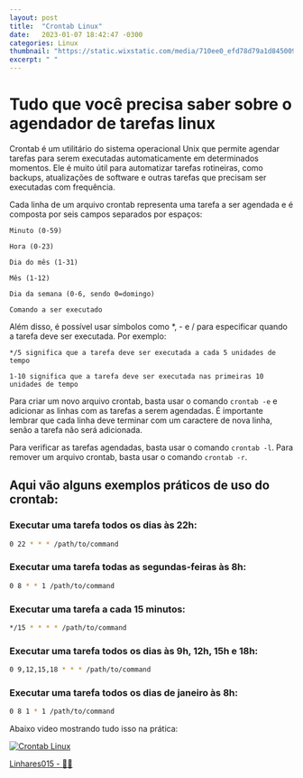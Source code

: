 ```yaml
---
layout: post
title:  "Crontab Linux"
date:   2023-01-07 18:42:47 -0300
categories: Linux
thumbnail: "https://static.wixstatic.com/media/710ee0_efd78d79a1d845009117111f68574344~mv2.jpg/v1/fill/w_1524,h_1016,al_c,q_90/710ee0_efd78d79a1d845009117111f68574344~mv2.webp"
excerpt: " "
---
```


# Tudo que você precisa saber sobre o agendador de tarefas linux

Crontab é um utilitário do sistema operacional Unix que permite agendar tarefas para serem executadas automaticamente em determinados momentos. Ele é muito útil para automatizar tarefas rotineiras, como backups, atualizações de software e outras tarefas que precisam ser executadas com frequência.

Cada linha de um arquivo crontab representa uma tarefa a ser agendada e é composta por seis campos separados por espaços:

    Minuto (0-59)

    Hora (0-23)

    Dia do mês (1-31)

    Mês (1-12)

    Dia da semana (0-6, sendo 0=domingo)

    Comando a ser executado

Além disso, é possível usar símbolos como *, - e / para especificar quando a tarefa deve ser executada. Por exemplo:

    */5 significa que a tarefa deve ser executada a cada 5 unidades de tempo

    1-10 significa que a tarefa deve ser executada nas primeiras 10 unidades de tempo

Para criar um novo arquivo crontab, basta usar o comando `crontab -e` e adicionar as linhas com as tarefas a serem agendadas. É importante lembrar que cada linha deve terminar com um caractere de nova linha, senão a tarefa não será adicionada.

Para verificar as tarefas agendadas, basta usar o comando `crontab -l`. Para remover um arquivo crontab, basta usar o comando `crontab -r`.

## Aqui vão alguns exemplos práticos de uso do crontab:

### Executar uma tarefa todos os dias às 22h:

```bash
0 22 * * * /path/to/command
```

### Executar uma tarefa todas as segundas-feiras às 8h:

```bash
0 8 * * 1 /path/to/command
```

### Executar uma tarefa a cada 15 minutos:

```bash
*/15 * * * * /path/to/command
```

### Executar uma tarefa todos os dias às 9h, 12h, 15h e 18h:

```bash
0 9,12,15,18 * * * /path/to/command
```

### Executar uma tarefa todos os dias de janeiro às 8h:

```bash
0 8 1 * 1 /path/to/command
```

Abaixo video mostrando tudo isso na prática:

[![Crontab Linux](https://img.youtube.com/vi/pm2sprLIPpY/0.jpg)](https://youtu.be/pm2sprLIPpY)

[Linhares015 - 🧙‍♂️](https://github.com/Linhares015)